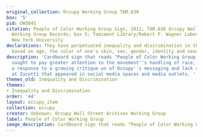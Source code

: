 ```yaml
---
original_collection: Occupy Working Group TAM.630
box: '5'
pid: OWS045
citation: People of Color Working Group Sign, 2011; TAM.630 Occupy Wall Street Archives
  Working Group Records; box 5; Tamiment Library/Robert F. Wagner Labor Archives,
  New York University
declarations: They have perpetuated inequality and discrimination in the workplace
  based on age, the color of one's skin, sex, gender, identity and sexual orientation.
description: 'Cardboard sign that reads "People of Color Working Group." Some activists
  sought to pay greater attention to the movement''s handling of race, partially as
  a response to a growing critique on of Occupy''s messaging and lack of diversity
  at Zucotti that appeared in social media spaces and media outlets. '
themes_old: Inequality and Discrimination
themes:
- Inequality and Discrimination
order: '44'
layout: occupy_item
collection: occupy
creator: Unknown; Occupy Wall Street Archives Working Group
label: People of Color Working Group
image_description: Cardboard sign that reads "People of Color Working Group."
---
```

